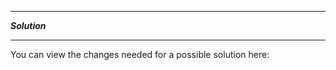 *******************
***Solution***
*******************

You can view the changes needed for a possible solution here: 